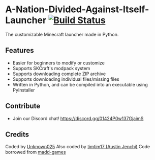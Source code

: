 # A-Nation-Divided-Against-Itself-Launcher [![Build Status](https://travis-ci.org/Unknown025/A-Nation-Divided-Against-Itself-Launcher.svg?branch=master)](https://travis-ci.org/Unknown025/A-Nation-Divided-Against-Itself-Launcher)
The customizable Minecraft launcher made in Python.

## Features
- Easier for beginners to modify or customize
- Supports SKCraft's modpack system
- Supports downloading complete ZIP archive
- Supports downloading individual files/missing files
- Written in Python, and can be compiled into an executable using PyInstaller

## Contribute
- Join our Discord chat! https://discord.gg/01424P0w137GjaimS

## Credits
Coded by [Unknown025](https://www.github.com/Unknown025)
Also coded by [timtim17 (Austin Jenchi)](https://www.github.com/timtim17)
Code borrowed from [madd-games](https://github.com/madd-games)
